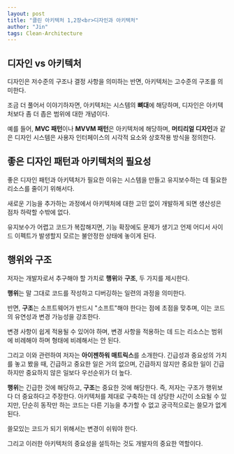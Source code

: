 ```yaml
---
layout: post
title: "클린 아키텍처 1,2장<br>디자인과 아키텍처"
author: "Jin"
tags: Clean-Architecture
---
```


## 디자인 vs 아키텍처

디자인은 저수준의 구조나 결정 사항을 의미하는 반면, 아키텍처는 고수준의 구조를 의미한다. 

조금 더 풀어서 이야기하자면, 아키텍처는 시스템의 **뼈대**에 해당하며, 디자인은 아키텍처보다 좀 더 좁은 범위에 대한 개념이다.

예를 들어, **MVC 패턴**이나 **MVVM 패턴**은 아키텍처에 해당하며, **머티리얼 디자인**과 같은 디자인 시스템은 사용자 인터페이스의 시각적 요소와 상호작용 방식을 정의한다.

## 좋은 디자인 패턴과 아키텍처의 필요성

좋은 디자인 패턴과 아키텍처가 필요한 이유는 시스템을 만들고 유지보수하는 데 필요한 리소스를 줄이기 위해서다. 

새로운 기능을 추가하는 과정에서 아키텍처에 대한 고민 없이 개발하게 되면 생산성은 점차 하락할 수밖에 없다. 

유지보수가 어렵고 코드가 복잡해지면, 기능 확장에도 문제가 생기고 언제 어디서 사이드 이펙트가 발생할지 모르는 불안정한 상태에 놓이게 된다.

## 행위와 구조

저자는 개발자로서 추구해야 할 가치로 **행위**와 **구조**, 두 가지를 제시한다. 

**행위**는 말 그대로 코드를 작성하고 디버깅하는 일련의 과정을 의미한다. 

반면, **구조**는 소프트웨어가 반드시 "소프트"해야 한다는 점에 초점을 맞추며, 이는 코드의 유연성과 변경 가능성을 강조한다.

변경 사항이 쉽게 적용될 수 있어야 하며, 변경 사항을 적용하는 데 드는 리소스는 범위에 비례해야 하며 형태에 비례해서는 안 된다. 

그리고 이와 관련하여 저자는 **아이젠하워 매트릭스**를 소개한다. 긴급성과 중요성의 가치를 놓고 봤을 때, 긴급하고 중요한 일은 거의 없으며, 긴급하지 않지만 중요한 일이 긴급하지만 중요하지 않은 일보다 우선순위가 더 높다.

**행위**는 긴급한 것에 해당하고, **구조**는 중요한 것에 해당한다. 즉, 저자는 구조가 행위보다 더 중요하다고 주장한다. 아키텍처를 제대로 구축하는 데 상당한 시간이 소요될 수 있지만, 단순히 동작만 하는 코드는 다른 기능을 추가할 수 없고 궁극적으로는 쓸모가 없게 된다.

쓸모있는 코드가 되기 위해서는 변경이 쉬워야 한다.

그리고 이러한 아키텍처의 중요성을 설득하는 것도 개발자의 중요한 역할이다.
